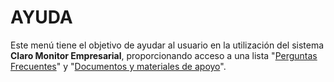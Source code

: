 # AYUDA

Este menú tiene el objetivo de ayudar al usuario en la utilización del sistema **Claro Monitor Empresarial**, proporcionando acceso a una lista "[Perguntas Frecuentes](preguntas-frecuentes.md)" y "[Documentos y materiales de apoyo](documentos-y-materiales-de-apoyo.md)".
